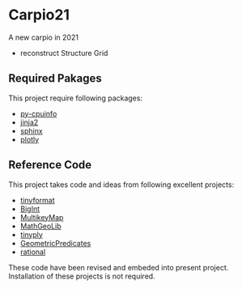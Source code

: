 # Carpio21
A new carpio in 2021

- reconstruct Structure Grid


## Required Pakages

This project require following packages:

 - [py-cpuinfo](https://pypi.org/project/py-cpuinfo/)
 - [jinja2](https://docs.jinkan.org/docs/jinja2/)
 - [sphinx](https://www.sphinx-doc.org/)
 - [plotly](https://plotly.com/python/)

## Reference Code

This project takes code and ideas from following excellent projects:

 - [tinyformat](https://github.com/c42f/tinyformat)
 - [BigInt](https://github.com/faheel/BigInt)
 - [MultikeyMap](https://github.com/CodePi/MultikeyMap)
 - [MathGeoLib](https://github.com/juj/MathGeoLib)
 - [tinyply](https://github.com/ddiakopoulos/tinyply)
 - [GeometricPredicates](https://github.com/wlenthe/GeometricPredicates)
 - [rational](https://github.com/tcbrindle/rational)

These code have been revised and embeded into present project. Installation of these projects is not required.